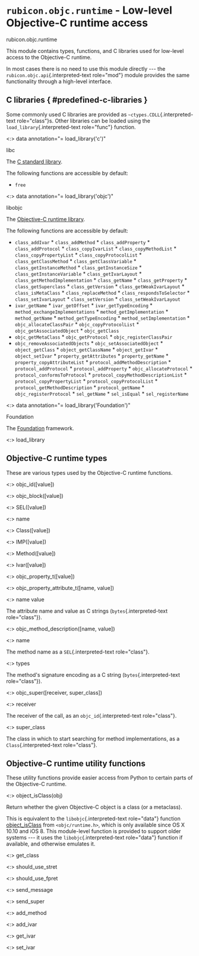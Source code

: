 # `rubicon.objc.runtime` - Low-level Objective-C runtime access

rubicon.objc.runtime

This module contains types, functions, and C libraries used for
low-level access to the Objective-C runtime.

In most cases there is no need to use this module directly --- the
`rubicon.objc.api`{.interpreted-text role="mod"} module provides the
same functionality through a high-level interface.

## C libraries { #predefined-c-libraries }

Some commonly used C libraries are provided as
`~ctypes.CDLL`{.interpreted-text role="class"}s. Other libraries can be
loaded using the `load_library`{.interpreted-text role="func"} function.

<:> data annotation="= load_library('c')"  <!-- TODO: stub candidate -->
<!-- TODO: stub notes -->
libc

The [C standard library](https://en.cppreference.com/w/c).

The following functions are accessible by default:

<!-- TODO: style into list -->

* `free`

<:> data annotation="= load_library('objc')"  <!-- TODO: stub candidate -->
<!-- TODO: stub notes -->
libobjc

The [Objective-C runtime
library](https://developer.apple.com/documentation/objectivec).

The following functions are accessible by default:

<!-- TODO: style into list -->

* `class_addIvar` * `class_addMethod` * `class_addProperty` *
`class_addProtocol` * `class_copyIvarList` * `class_copyMethodList` *
`class_copyPropertyList` * `class_copyProtocolList` *
`class_getClassMethod` * `class_getClassVariable` *
`class_getInstanceMethod` * `class_getInstanceSize` *
`class_getInstanceVariable` * `class_getIvarLayout` *
`class_getMethodImplementation` * `class_getName` *
`class_getProperty` * `class_getSuperclass` * `class_getVersion` *
`class_getWeakIvarLayout` * `class_isMetaClass` *
`class_replaceMethod` * `class_respondsToSelector` *
`class_setIvarLayout` * `class_setVersion` * `class_setWeakIvarLayout`
* `ivar_getName` * `ivar_getOffset` * `ivar_getTypeEncoding` *
`method_exchangeImplementations` * `method_getImplementation` *
`method_getName` * `method_getTypeEncoding` *
`method_setImplementation` * `objc_allocateClassPair` *
`objc_copyProtocolList` * `objc_getAssociatedObject` * `objc_getClass`
* `objc_getMetaClass` * `objc_getProtocol` * `objc_registerClassPair`
* `objc_removeAssociatedObjects` * `objc_setAssociatedObject` *
`object_getClass` * `object_getClassName` * `object_getIvar` *
`object_setIvar` * `property_getAttributes` * `property_getName` *
`property_copyAttributeList` * `protocol_addMethodDescription` *
`protocol_addProtocol` * `protocol_addProperty` *
`objc_allocateProtocol` * `protocol_conformsToProtocol` *
`protocol_copyMethodDescriptionList` * `protocol_copyPropertyList` *
`protocol_copyProtocolList` * `protocol_getMethodDescription` *
`protocol_getName` * `objc_registerProtocol` * `sel_getName` *
`sel_isEqual` * `sel_registerName`


<:> data annotation="= load_library('Foundation')"  <!-- TODO: stub candidate -->
<!-- TODO: stub notes -->
Foundation

The [Foundation](https://developer.apple.com/documentation/foundation)
framework.

<:> load_library <!-- TODO: function -->

## Objective-C runtime types

These are various types used by the Objective-C runtime functions.

<:> objc_id([value]) <!-- TODO: class -->

<:> objc_block([value]) <!-- TODO: class -->

<:> SEL([value]) <!-- TODO: class -->

<:> name <!-- TODO: attribute -->


<:> Class([value]) <!-- TODO: class -->

<:> IMP([value]) <!-- TODO: class -->

<:> Method([value]) <!-- TODO: class -->

<:> Ivar([value]) <!-- TODO: class -->

<:> objc_property_t([value]) <!-- TODO: class -->

<:> objc_property_attribute_t([name, value]) <!-- TODO: class -->

<:> name value <!-- TODO: attribute -->
<!-- TODO: Doc notes -->
The attribute name and value as C strings (`bytes`{.interpreted-text
role="class"}).



<:> objc_method_description([name, value]) <!-- TODO: class -->

<:> name <!-- TODO: attribute -->
<!-- TODO: Doc notes -->
The method name as a `SEL`{.interpreted-text role="class"}.


<:> types <!-- TODO: attribute -->
<!-- TODO: Doc notes -->
The method's signature encoding as a C string (`bytes`{.interpreted-text
role="class"}).



<:> objc_super([receiver, super_class]) <!-- TODO: class -->

<:> receiver <!-- TODO: attribute -->
<!-- TODO: Doc notes -->
The receiver of the call, as an `objc_id`{.interpreted-text
role="class"}.


<:> super_class <!-- TODO: attribute -->
<!-- TODO: Doc notes -->
The class in which to start searching for method implementations, as a
`Class`{.interpreted-text role="class"}.



## Objective-C runtime utility functions

These utility functions provide easier access from Python to certain
parts of the Objective-C runtime.

<:> object_isClass(obj) <!-- TODO: function -->
<!-- TODO: Doc notes -->
Return whether the given Objective-C object is a class (or a metaclass).

This is equivalent to the `libobjc`{.interpreted-text role="data"}
function
[object_isClass](https://developer.apple.com/documentation/objectivec/1418659-object_isclass?language=objc)
from `<objc/runtime.h>`, which is only available since OS X 10.10 and
iOS 8. This module-level function is provided to support older systems
--- it uses the `libobjc`{.interpreted-text role="data"} function if
available, and otherwise emulates it.


<:> get_class <!-- TODO: function -->

<:> should_use_stret <!-- TODO: function -->

<:> should_use_fpret <!-- TODO: function -->

<:> send_message <!-- TODO: function -->

<:> send_super <!-- TODO: function -->

<:> add_method <!-- TODO: function -->

<:> add_ivar <!-- TODO: function -->

<:> get_ivar <!-- TODO: function -->

<:> set_ivar <!-- TODO: function -->
